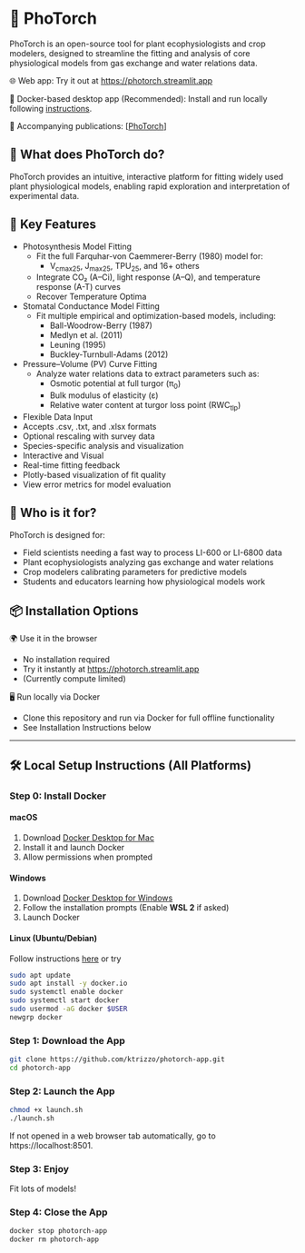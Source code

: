 # 🌱 PhoTorch


PhoTorch is an open-source tool for plant ecophysiologists and crop modelers, designed to streamline the fitting and analysis of core physiological models from gas exchange and water relations data.

🌐 Web app: Try it out at https://photorch.streamlit.app

🐳 Docker-based desktop app (Recommended): Install and run locally following [instructions](#local-setup).

📄 Accompanying publications: [[PhoTorch](https://doi.org/10.48550/arXiv.2501.15484)]


## 🔬 What does PhoTorch do?

PhoTorch provides an intuitive, interactive platform for fitting widely used plant physiological models, enabling rapid exploration and interpretation of experimental data.


## 🚀 Key Features
- Photosynthesis Model Fitting
  - Fit the full Farquhar-von Caemmerer-Berry (1980) model for:
    - V<sub>cmax25</sub>, J<sub>max25</sub>, TPU<sub>25</sub>, and 16+ others
  - Integrate CO₂ (A–Ci), light response (A–Q), and temperature response (A-T) curves
  - Recover Temperature Optima
- Stomatal Conductance Model Fitting
  - Fit multiple empirical and optimization-based models, including:
  	- Ball-Woodrow-Berry (1987)
  	- Medlyn et al. (2011)
  	- Leuning (1995)
  	- Buckley-Turnbull-Adams (2012)
- Pressure–Volume (PV) Curve Fitting
  - Analyze water relations data to extract parameters such as:
  	- Osmotic potential at full turgor (π<sub>0</sub>)
  	- Bulk modulus of elasticity (ε)
  	- Relative water content at turgor loss point (RWC<sub>tlp</sub>)
- Flexible Data Input
- Accepts .csv, .txt, and .xlsx formats
- Optional rescaling with survey data
- Species-specific analysis and visualization
- Interactive and Visual
- Real-time fitting feedback
- Plotly-based visualization of fit quality
- View error metrics for model evaluation


## 🧪 Who is it for?

PhoTorch is designed for:
- Field scientists needing a fast way to process LI-600 or LI-6800 data
- Plant ecophysiologists analyzing gas exchange and water relations
- Crop modelers calibrating parameters for predictive models
- Students and educators learning how physiological models work


## 📦 Installation Options

🌍 Use it in the browser
- No installation required
- Try it instantly at https://photorch.streamlit.app
- (Currently compute limited)

🖥️ Run locally via Docker
- Clone this repository and run via Docker for full offline functionality
- See Installation Instructions below
---
<a name="local-setup"></a>
## 🛠️ Local Setup Instructions (All Platforms)

### Step 0: Install Docker

#### macOS
1. Download [Docker Desktop for Mac](https://www.docker.com/products/docker-desktop)
2. Install it and launch Docker
3. Allow permissions when prompted

#### Windows
1. Download [Docker Desktop for Windows](https://www.docker.com/products/docker-desktop)
2. Follow the installation prompts (Enable **WSL 2** if asked)
3. Launch Docker

#### Linux (Ubuntu/Debian)
Follow instructions [here](https://docs.docker.com/desktop/setup/install/linux/ubuntu/) or try
```bash
sudo apt update
sudo apt install -y docker.io
sudo systemctl enable docker
sudo systemctl start docker
sudo usermod -aG docker $USER
newgrp docker
```

### Step 1: Download the App 
```bash
git clone https://github.com/ktrizzo/photorch-app.git
cd photorch-app
```

### Step 2: Launch the App
```bash
chmod +x launch.sh
./launch.sh
```
If not opened in a web browser tab automatically, go to https://localhost:8501.

### Step 3: Enjoy
Fit lots of models!

### Step 4: Close the App
```bash
docker stop photorch-app
docker rm photorch-app
```

